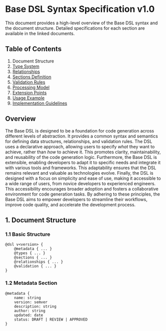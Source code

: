 # Base DSL Syntax Specification v1.0

This document provides a high-level overview of the Base DSL syntax and the document structure. Detailed specifications for each section are available in the linked documents.

## Table of Contents

1. Document Structure
2. [Type System](TypeSystem.md)
3. [Relationships](Relationships.md)
4. [Sections Definition](SectionsDefinition.md)
5. [Validation Rules](ValidationRules.md)
6. [Processing Model](ProcessingModel.md)
7. [Extension Points](ExtensionPoints.md)
8. [Usage Example](UsageExample.md)
9. [Implementation Guidelines](ImplementationGuidelines.md)


## Overview

The Base DSL is designed to be a foundation for code generation across different levels of abstraction. It provides a common syntax and semantics for defining data structures, relationships, and validation rules.  The DSL uses a declarative approach, allowing users to specify *what* they want to achieve, rather than *how* to achieve it.  This promotes clarity, maintainability, and reusability of the code generation logic.  Furthermore, the Base DSL is extensible, enabling developers to adapt it to specific needs and integrate it with various tools and frameworks.  This adaptability ensures that the DSL remains relevant and valuable as technologies evolve.  Finally, the DSL is designed with a focus on simplicity and ease of use, making it accessible to a wide range of users, from novice developers to experienced engineers.  This accessibility encourages broader adoption and fosters a collaborative environment for code generation tasks.  By adhering to these principles, the Base DSL aims to empower developers to streamline their workflows, improve code quality, and accelerate the development process.

## 1. Document Structure

### 1.1 Basic Structure
```
@dsl v<version> {
    @metadata { ... }
    @types { ... }
    @sections { ... }
    @relationships { ... }
    @validation { ... }
}
```

### 1.2 Metadata Section
```
@metadata {
    name: string
    version: semver
    description: string
    author: string
    updated: date
    status: DRAFT | REVIEW | APPROVED
}
